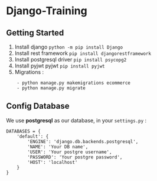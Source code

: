 # Django-Training

## Getting Started

1. Install django `python -m pip install Django`
2. Install rest framework `pip install djangorestframework`
3. Install postgresql driver `pip install psycopg2`
4. Install pyjwt pyjwt `pip install pyjwt`
5. Migrations :
````
    - python manage.py makemigrations ecommerce
    - python manage.py migrate
````


## Config Database

We use **postgresql** as our database, in your `settings.py` :
````
DATABASES = {
    'default': {
        'ENGINE': 'django.db.backends.postgresql',
        'NAME': 'Your DB name',
        'USER': 'Your postgre username',
        'PASSWORD': 'Your postgre password',
        'HOST': 'localhost'
    }
}
````
